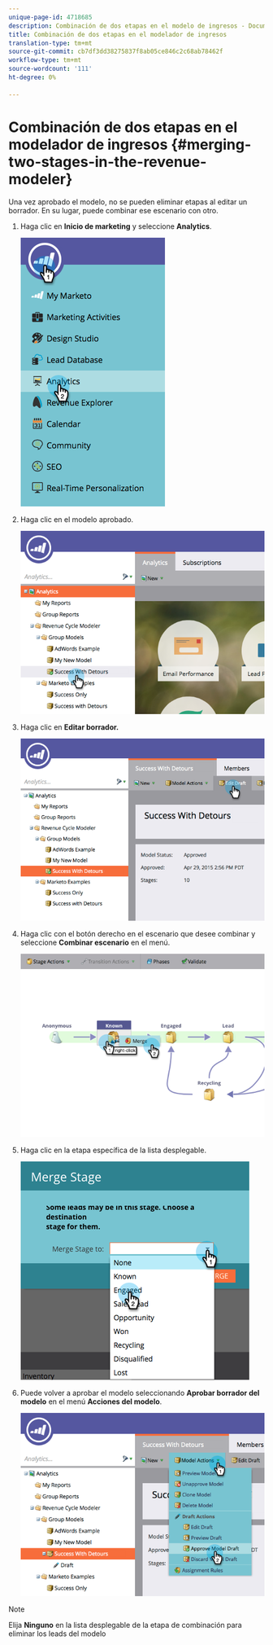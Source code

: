 ```yaml
---
unique-page-id: 4718685
description: Combinación de dos etapas en el modelo de ingresos - Documentos de marketing - Documentación del producto
title: Combinación de dos etapas en el modelador de ingresos
translation-type: tm+mt
source-git-commit: cb7df3dd38275837f8ab05ce846c2c68ab78462f
workflow-type: tm+mt
source-wordcount: '111'
ht-degree: 0%

---
```



# Combinación de dos etapas en el modelador de ingresos {#merging-two-stages-in-the-revenue-modeler}

Una vez aprobado el modelo, no se pueden eliminar etapas al editar un borrador. En su lugar, puede combinar ese escenario con otro.

1. Haga clic en **Inicio de marketing** y seleccione **Analytics**.

   ![](assets/image2015-4-29-14-3a59-3a9.png)

1. Haga clic en el modelo aprobado.

   ![](assets/image2015-4-29-15-3a3-3a15.png)

1. Haga clic en **Editar borrador.**

   ![](assets/image2015-4-29-15-3a7-3a3.png)

1. Haga clic con el botón derecho en el escenario que desee combinar y seleccione **Combinar escenario** en el menú.

   ![](assets/image2015-4-29-15-3a10-3a6.png)

1. Haga clic en la etapa específica de la lista desplegable.

   ![](assets/image2015-4-29-15-3a52-3a5.png)

1. Puede volver a aprobar el modelo seleccionando **Aprobar borrador del modelo** en el menú **Acciones del modelo**.

   ![](assets/image2015-4-29-16-3a5-3a53.png)

>[!NOTE]
>
>Elija **Ninguno** en la lista desplegable de la etapa de combinación para eliminar los leads del modelo
